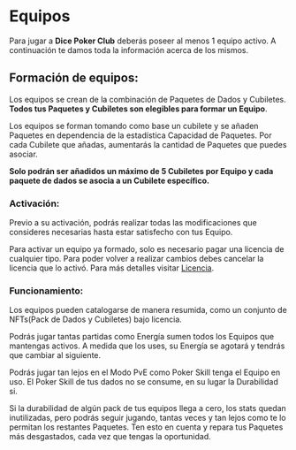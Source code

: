# Equipos

Para jugar a **Dice Poker Club** deberás poseer al menos 1 equipo activo. A continuación te damos toda la información acerca de los mismos.

## Formación de equipos:

Los equipos se crean de la combinación de Paquetes de Dados y Cubiletes. **Todos tus Paquetes y Cubiletes son elegibles para formar un Equipo**.

Los equipos se forman tomando como base un cubilete y se añaden Paquetes en dependencia de la estadística Capacidad de Paquetes. Por cada Cubilete que añadas, aumentarás la cantidad de Paquetes que puedes asociar.

**Solo podrán ser añadidos un máximo de 5 Cubiletes por Equipo y cada paquete de dados se asocia a un Cubilete específico.**

### Activación:

Previo a su activación, podrás realizar todas las modificaciones que consideres necesarias hasta estar satisfecho con tus Equipo.

Para activar un equipo ya formado, solo es necesario pagar una licencia de cualquier tipo. Para poder volver a realizar cambios debes cancelar la licencia que lo activó. Para más detalles visitar [Licencia](/diceteam.md).
### Funcionamiento:

Los equipos pueden catalogarse de manera resumida, como un conjunto de NFTs(Pack de Dados y Cubiletes) bajo licencia.

Podrás jugar tantas partidas como Energía sumen todos los Equipos que mantengas activos. A medida que los uses, su Energía se agotará y tendrás que cambiar al siguiente.

Podrás jugar tan lejos en el Modo PvE como Poker Skill tenga el Equipo en uso. El Poker Skill de tus dados no se consume, en su lugar la Durabilidad si. 

Si la durabilidad de algún pack de tus equipos llega a cero, los stats quedan inutilizadas, pero podrás seguir jugando, tantas veces y tan lejos como te lo permitan los restantes Paquetes. Ten esto en cuenta y repara tus Paquetes más desgastados, cada vez que tengas la oportunidad.